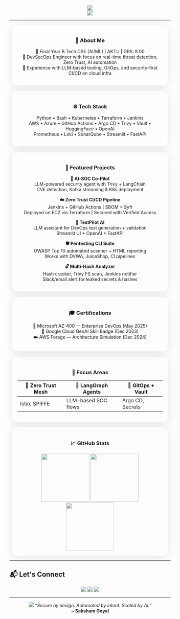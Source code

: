 <!-- 🌐 Saksham Goyal – DevSecOps | AI Security | Automation Architect -->

<div align="center">
  <img src="https://capsule-render.vercel.app/api?type=waving&color=0:00adb5,100:222831&height=230&section=header&text=Saksham%20Goyal%20👨‍💻&fontSize=48&fontColor=ffffff" />
</div>

<div align="center">

<img src="https://readme-typing-svg.demolab.com?font=Fira+Code&pause=1000&color=00ADB5&center=true&width=700&lines=DevSecOps+Engineer+%7C+Cloud+Security+%7C+Automation+Architect;Zero+Trust+Pipelines+%7C+LLM+Tooling+%7C+Real-time+Threat+Response" />

</div>

---

<div align="center">

<div style="padding: 15px; border-radius: 16px; background: rgba(255, 255, 255, 0.05); box-shadow: 0 4px 30px rgba(0, 0, 0, 0.1); backdrop-filter: blur(5px); border: 1px solid rgba(255, 255, 255, 0.1); width: 90%; margin: auto;">

### 🧠 About Me

🔹 Final Year B.Tech CSE (AI/ML) | AKTU | GPA: 8.00  
🔹 DevSecOps Engineer with focus on real-time threat detection, Zero Trust, AI automation  
🔹 Experience with LLM-based tooling, GitOps, and security-first CI/CD on cloud infra

</div>

<br/>

<div style="padding: 15px; border-radius: 16px; background: rgba(255, 255, 255, 0.05); box-shadow: 0 4px 30px rgba(0, 0, 0, 0.1); backdrop-filter: blur(5px); border: 1px solid rgba(255, 255, 255, 0.1); width: 90%; margin: auto;">

### ⚙️ Tech Stack

Python • Bash • Kubernetes • Terraform • Jenkins  
AWS • Azure • GitHub Actions • Argo CD • Trivy • Vault • HuggingFace • OpenAI  
Prometheus • Loki • SonarQube • Streamlit • FastAPI

</div>

<br/>

<div style="padding: 15px; border-radius: 16px; background: rgba(255, 255, 255, 0.05); box-shadow: 0 4px 30px rgba(0, 0, 0, 0.1); backdrop-filter: blur(5px); border: 1px solid rgba(255, 255, 255, 0.1); width: 90%; margin: auto;">

### 💼 Featured Projects

**🔐 AI‑SOC Co‑Pilot**  
LLM-powered security agent with Trivy + LangChain  
CVE detection, Kafka streaming & K8s deployment

**☁️ Zero Trust CI/CD Pipeline**  
Jenkins + GitHub Actions | SBOM + Syft  
Deployed on EC2 via Terraform | Secured with Verified Access

**🧪 TestPilot AI**  
LLM assistant for DevOps test generation + validation  
Streamlit UI + OpenAI + FastAPI

**🛡️ Pentesting CLI Suite**  
OWASP Top 10 automated scanner + HTML reporting  
Works with DVWA, JuiceShop, CI pipelines

**🔓 Multi‑Hash Analyzer**  
Hash cracker, Trivy FS scan, Jenkins notifier  
Slack/email alert for leaked secrets & hashes

</div>

<br/>

<div style="padding: 15px; border-radius: 16px; background: rgba(255, 255, 255, 0.05); box-shadow: 0 4px 30px rgba(0, 0, 0, 0.1); backdrop-filter: blur(5px); border: 1px solid rgba(255, 255, 255, 0.1); width: 90%; margin: auto;">

### 🎓 Certifications

🧠 Microsoft AZ-400 — Enterprise DevOps (May 2025)  
🧪 Google Cloud GenAI Skill Badge (Dec 2023)  
☁️ AWS Forage — Architecture Simulation (Dec 2024)

</div>

<br/>

<div style="padding: 15px; border-radius: 16px; background: rgba(255, 255, 255, 0.05); box-shadow: 0 4px 30px rgba(0, 0, 0, 0.1); backdrop-filter: blur(5px); border: 1px solid rgba(255, 255, 255, 0.1); width: 90%; margin: auto;">

### 🚀 Focus Areas

| 🔐 Zero Trust Mesh | 🧠 LangGraph Agents | 🔄 GitOps + Vault |
|-------------------|--------------------|------------------|
| Istio, SPIFFE     | LLM-based SOC flows| Argo CD, Secrets |

</div>

<br/>

<div style="padding: 15px; border-radius: 16px; background: rgba(255, 255, 255, 0.05); box-shadow: 0 4px 30px rgba(0, 0, 0, 0.1); backdrop-filter: blur(5px); border: 1px solid rgba(255, 255, 255, 0.1); width: 90%; margin: auto;">

### 📈 GitHub Stats

<img src="https://github-readme-stats.vercel.app/api?username=sakshamgoyal01&show_icons=true&theme=dark&hide_border=true&count_private=true" height="150" />
<img src="https://streak-stats.demolab.com?user=sakshamgoyal01&theme=dark&hide_border=true" height="150" />
<img src="https://github-readme-stats.vercel.app/api/top-langs/?username=sakshamgoyal01&layout=compact&theme=dark&hide_border=true" height="150" />

</div>

</div>

---

## 📬 Let's Connect

<p align="center">
  <a href="mailto:sakshamgoyal0301@gmail.com"><img src="https://img.shields.io/badge/Email-D14836?style=for-the-badge&logo=gmail&logoColor=white"/></a>
  <a href="https://linkedin.com/in/saksham-goyal-ab3a1817b"><img src="https://img.shields.io/badge/LinkedIn-0A66C2?style=for-the-badge&logo=linkedin&logoColor=white"/></a>
  <a href="https://github.com/sakshamgoyal01"><img src="https://img.shields.io/badge/GitHub-181717?style=for-the-badge&logo=github&logoColor=white"/></a>
</p>

---

<div align="center">
  <img src="https://capsule-render.vercel.app/api?type=waving&color=0:00adb5,100:222831&height=100&section=footer"/>
  <i>“Secure by design. Automated by intent. Scaled by AI.”</i><br>
  <b>~ Saksham Goyal</b>
</div>
